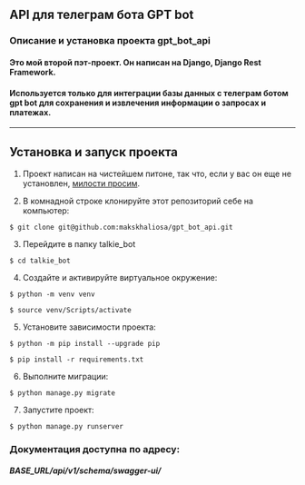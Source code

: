 ## API для телеграм бота GPT bot
### Описание и установка проекта gpt_bot_api
#### Это мой второй пэт-проект. Он написан на Django, Django Rest Framework.
#### Используется только для интеграции базы данных с телеграм ботом gpt bot для сохранения и извлечения информации о запросах и платежах.
---
## Установка и запуск проекта
1. Проект написан на чистейшем питоне, так что, если у вас он еще не установлен,
[милости просим](https://www.python.org/downloads/).

2. В комнадной строке клонируйте этот репозиторий себе на компьютер:
```
$ git clone git@github.com:makskhaliosa/gpt_bot_api.git
```

3. Перейдите в папку talkie_bot
```
$ cd talkie_bot
```

4. Создайте и активируйте виртуальное окружение:
```
$ python -m venv venv

$ source venv/Scripts/activate
```

5. Установите зависимости проекта:
```
$ python -m pip install --upgrade pip

$ pip install -r requirements.txt
```

6. Выполните миграции:
```
$ python manage.py migrate
```

7. Запустите проект:
```
$ python manage.py runserver
```

### Документация доступна по адресу:
##### BASE_URL/api/v1/schema/swagger-ui/
